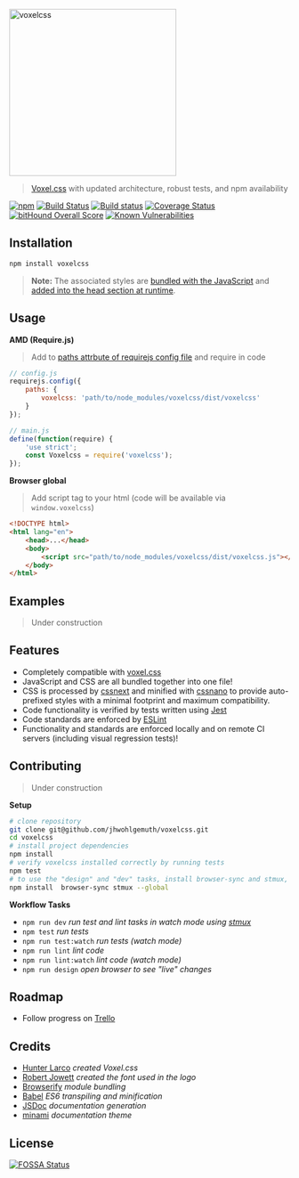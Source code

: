 
<p align="left">
    <a href="https://github.com/jhwohlgemuth/voxelcss"><img width="300px" alt="voxelcss" src="https://raw.githubusercontent.com/jhwohlgemuth/voxelcss/master/media/voxelcss_with_letters.png"/></a>
</p>

> [Voxel.css](http://www.voxelcss.com/) with updated architecture, robust tests, and npm availability

[![npm](https://img.shields.io/npm/v/voxelcss.svg)](https://www.npmjs.com/package/voxelcss)
[![Build Status](https://travis-ci.org/jhwohlgemuth/voxelcss.svg?branch=master)](https://travis-ci.org/jhwohlgemuth/voxelcss)
[![Build status](https://ci.appveyor.com/api/projects/status/y9imj7j6x1ptva5o/branch/master?svg=true)](https://ci.appveyor.com/project/jhwohlgemuth/voxelcss/branch/master) 
[![Coverage Status](https://coveralls.io/repos/github/jhwohlgemuth/voxelcss/badge.svg?branch=master)](https://coveralls.io/github/jhwohlgemuth/voxelcss?branch=master)
[![bitHound Overall Score](https://www.bithound.io/github/jhwohlgemuth/voxelcss/badges/score.svg)](https://www.bithound.io/github/jhwohlgemuth/voxelcss)
[![Known Vulnerabilities](https://snyk.io/test/github/jhwohlgemuth/voxelcss/badge.svg)](https://snyk.io/test/github/jhwohlgemuth/voxelcss)

Installation
------------

```bash
npm install voxelcss
```

> **Note:** The associated styles are [bundled with the JavaScript](https://github.com/jhwohlgemuth/voxelcss/blob/master/lib/index.js#L3) and [added into the head section at runtime](https://github.com/cheton/browserify-css#autoinject).

Usage
-----

**AMD (Require.js)**
> Add to [paths attrbute of requirejs config file](http://requirejs.org/docs/api.html#config-paths) and require in code

```js
// config.js
requirejs.config({
    paths: {
        voxelcss: 'path/to/node_modules/voxelcss/dist/voxelcss'
    }
});

// main.js
define(function(require) {
    'use strict';
    const Voxelcss = require('voxelcss');
});
```

**Browser global**
> Add script tag to your html (code will be available via `window.voxelcss`)

```html
<!DOCTYPE html>
<html lang="en">
    <head>...</head>
    <body>
        <script src="path/to/node_modules/voxelcss/dist/voxelcss.js"></script>
    </body>
</html>
```

Examples
--------
> Under construction

Features
--------
- Completely compatible with [voxel.css](https://github.com/HunterLarco/voxel.css)
- JavaScript and CSS are all bundled together into one file!
- CSS is processed by [cssnext](http://cssnext.io/) and minified with [cssnano](http://cssnano.co/) to provide auto-prefixed styles with a minimal footprint and maximum compatibility.
- Code functionality is verified by tests written using [Jest](https://facebook.github.io/jest/)
- Code standards are enforced by [ESLint](http://eslint.org/)
- Functionality and standards are enforced locally and on remote CI servers (including visual regression tests)!

Contributing
------------
> Under construction

**Setup**

```bash
# clone repository
git clone git@github.com/jhwohlgemuth/voxelcss.git
cd voxelcss
# install project dependencies
npm install
# verify voxelcss installed correctly by running tests
npm test
# to use the "design" and "dev" tasks, install browser-sync and stmux, respectively
npm install  browser-sync stmux --global
```

**Workflow Tasks**
- `npm run dev` *run test and lint tasks in watch mode using [stmux](https://github.com/rse/stmux)*
- `npm test` *run tests*
- `npm run test:watch` *run tests (watch mode)*
- `npm run lint` *lint code*
- `npm run lint:watch` *lint code (watch mode)*
- `npm run design` *open browser to see "live" changes*

Roadmap
-------
- Follow progress on [Trello](https://trello.com/b/Q3sVE18k/voxelcss)

Credits
-------
- [Hunter Larco](http://hunterlarco.com/)  *created Voxel.css*
- [Robert Jowett](http://www.dafont.com/percy-pixel.font?fpp=100&l%5B%5D=10&l%5B%5D=1&text=voxelcss) *created the font used in the logo*
- [Browserify](http://browserify.org/) *module bundling*
- [Babel](https://babeljs.io/) *ES6 transpiling and minification*
- [JSDoc](http://usejsdoc.org/) *documentation generation*
- [minami](https://github.com/Nijikokun/minami) *documentation theme*

License
-------
[![FOSSA Status](https://app.fossa.io/api/projects/git%2Bhttps%3A%2F%2Fgithub.com%2Fjhwohlgemuth%2Fvoxelcss.svg?type=large)](https://app.fossa.io/projects/git%2Bhttps%3A%2F%2Fgithub.com%2Fjhwohlgemuth%2Fvoxelcss?ref=badge_large)
